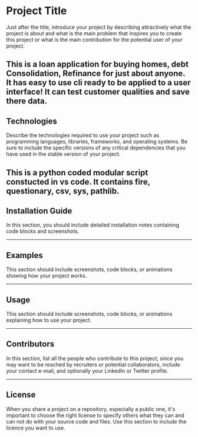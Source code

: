 # Project Title

Just after the title, introduce your project by describing attractively what the project is about and what is the main problem that inspires you to create this project or what is the main contribution for the potential user of your project.


This is a loan application for buying homes, debt Consolidation, Refinance for just about anyone. It  has easy to use cli  ready to be applied to a user interface! It can test customer qualities and save there data.
---

## Technologies

Describe the technologies required to use your project such as programming languages, libraries, frameworks, and operating systems. Be sure to include the specific versions of any critical dependencies that you have used in the stable version of your project.


This is a python coded modular script constucted in vs code. It contains fire, questionary, csv, sys, pathlib.
---

## Installation Guide

In this section, you should include detailed installation notes containing code blocks and screenshots.

---

## Examples

This section should include screenshots, code blocks, or animations showing how your project works.

---

## Usage

This section should include screenshots, code blocks, or animations explaining how to use your project.

---

## Contributors

In this section, list all the people who contribute to this project; since you may want to be reached by recruiters or potential collaborators, include your contact e-mail, and optionally your LinkedIn or Twitter profile.

---

## License

When you share a project on a repository, especially a public one, it's important to choose the right license to specify others what they can and can not do with your source code and files. Use this section to include the licence you want to use.
